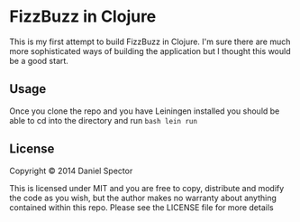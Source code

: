 # FizzBuzz in Clojure

This is my first attempt to build FizzBuzz in Clojure. I'm sure there are much more sophisticated ways of building the application but I thought this would be a good start.
## Usage

Once you clone the repo and you have Leiningen installed you should be able to cd into the directory and run ```bash lein run```

## License

Copyright © 2014 Daniel Spector

This is licensed under MIT and you are free to copy, distribute and modify the code as you wish, but the author makes no warranty about anything contained within this repo. Please see the LICENSE file for more details

